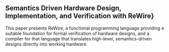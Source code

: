 
## Semantics Driven Hardware Design, Implementation, and Verification with ReWire}
This paper presents ReWire, a functional programming language providing a suitable foundation for formal verification of hardware designs, and a compiler for that language that translates high-level, semantics-driven designs directly into working hardware. 
